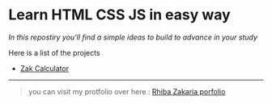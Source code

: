 
# **Learn HTML CSS JS in easy way**

*In this repostiry you'll find a simple ideas to build to advance in your study*

Here is a list of the projects

- [Zak Calculator](./calculatrice/index.html)


___

> you can visit my protfolio over here :
[Rhiba Zakaria porfolio](https://zak-rhiba.codes)

